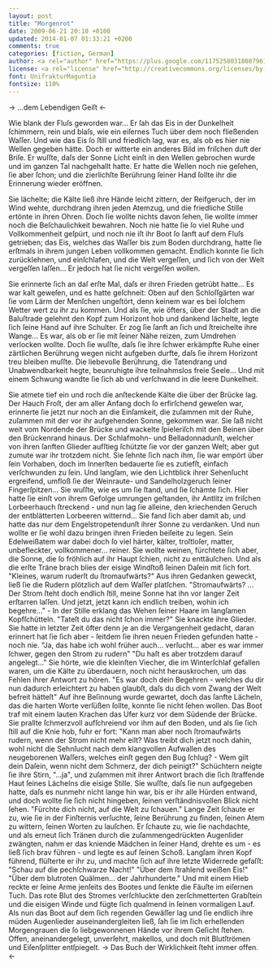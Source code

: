 ```yaml
---
layout: post
title: "Morgenrot"
date: 2009-06-21 20:10 +0100
updated: 2014-01-07 01:33:21 +0200
comments: true
categories: [fiction, German]
author: <a rel="author" href="https://plus.google.com/117525803180879614771/posts">Horea Christian</a>
license: <a rel="license" href="http://creativecommons.org/licenses/by-sa/4.0/">Creative Commons Attribution-ShareAlike 4.0 International License</a>.
font: UnifrakturMaguntia
fontsize: 110%
---
```


-> ...dem Lebendigen Geiſt <-

Wie blank der Fluſs geworden war... 
Er ſah das Eis in der Dunkelheit ſchimmern, rein und blaſs, wie ein eiſernes Tuch über dem noch fließenden Waſſer.
Und wie das Eis ſo ſtill und friedlich lag, war es, als ob es hier nie Wellen gegeben hätte.
Doch er witterte ein anderes Bild im friſchen duft der Briſe.
Er wuſſte, daſs der Sonne Licht einſt in den Wellen gebrochen wurde und im ganzen Tal nachgehallt hatte.
Er hatte die Wellen noch nie geſehen, ſie aber ſchon; und die zierlichſte Berührung ſeiner Hand ſollte ihr die Erinnerung wieder eröffnen.

Sie lächelte; die Kälte ließ ihre Hände leicht zittern, 
der Reifgeruch, der im Wind wehte, durchdrang ihren jeden Atemzug, und die friedliche Stille ertönte in ihren Ohren.
Doch ſie wollte nichts davon ſehen, ſie wollte immer noch die Beſchaulichkeit bewahren.
Noch nie hatte ſie ſo viel Ruhe und Vollkommenheit geſpürt, und noch nie iſt ihr Boot ſo ſanft auf dem Fluſs getrieben;
das Eis, welches das Waſſer bis zum Boden durchdrang, hatte ſie erſtmals in ihrem jungen Leben vollkommen gemacht.
Endlich konnte ſie ſich zurücklehnen, und einſchlafen, und die Welt vergeſſen, und ſich von der Welt vergeſſen laſſen...
Er jedoch hat ſie nicht vergeſſen wollen.

<!-- more -->

Sie erinnerte ſich an daſ erſte Mal, daſs er ihren Frieden getrübt hatte... 
Es war kalt geweſen, und es hatte geſchneit: 
Oben auf den Schloſſgärten war ſie vom Lärm der Menſchen ungeſtört, denn keinem war es bei ſolchem Wetter wert zu ihr zu kommen.
Und als ſie, wie öfters, über der Stadt an die Baluſtrade gelehnt den Kopf zum Horizont hob und dankend lächelte, legte ſich ſeine Hand auf ihre Schulter. 
Er zog ſie ſanft an ſich und ſtreichelte ihre Wange... 
Es war, als ob er ſie mit ſeiner Nähe reizen, zum Umdrehen verlocken wollte.
Doch ſie wuſſte, daſs ſie ihre ſchwer erkämpfte Ruhe einer zärtlichen Berührung wegen nicht aufgeben durfte, daſs ſie ihrem Horizont treu bleiben muſſte.
Die liebevolle Berührung, die Tatendrang und Unabwendbarkeit hegte, beunruhigte ihre teilnahmslos freie Seele...
Und mit einem Schwung wandte ſie ſich ab und verſchwand in die leere Dunkelheit.

<!--- 
"Träume nicht!" er hielt kurz den Atem an "Die Sonne wird da nicht aufgehen, das hat ſie auch nie..." ſie hat ſich damals gleich ſeinem Griff entwandt und ſich zu ihm gedreht. "Die Sonne iſt doch ſchon aufgegangen, es iſt ja hellichſter Tag!" 
---!>

Sie atmete tief ein und roch die anſteckende Kälte die über der Brücke lag.
Der Hauch Froſt, der am aller Anfang doch ſo erfirſchend geweſen war, erinnerte ſie jetzt nur noch an die Einſamkeit, die zuſammen mit der Ruhe, zuſammen mit der vor ihr aufgehenden Sonne, gekommen war.
Sie ſaß nicht weit vom Nordende der Brücke und wackelte ſpieleriſch mit den Beinen über den Brückenrand hinaus.
Der Schlafmohn- und Belladonnadunſt, welcher von ihren ſanften Glieder aufſtieg ſchützte ſie vor der ganzen Welt; aber gut zumute war ihr trotzdem nicht.
Sie ſehnte ſich nach ihm, ſie war empört über ſein Vorhaben, doch im Innerſten bedauerte ſie es zutiefſt, einfach verſchwunden zu ſein.
Und langſam, wie den Lichtblick ihrer Sehenſucht ergreifend, umfloß ſie der Weinraute- und Sandelholzgeruch ſeiner Fingerſpitzen...
Sie wuſſte, wie es um ſie ſtand, und ſie ſchämte ſich.
Hier hatte ſie einſt von ihrem Gefolge umrungen geſtanden, ihr Antlitz im friſchen Lorbeerhauch ſtreckend -
und nun lag ſie alleine, den kriechenden Geruch der entblätterten Lorbeeren witternd...
Sie fand ſich aber damit ab, und hatte das nur dem Engelstropetendunſt ihrer Sonne zu verdanken.
Und nun wollte er ſie wohl dazu bringen ihren Frieden beiſeite zu legen.
Sein Edelweißatem war dabei doch ſo viel härter, kälter, troſtloſer, matter, unbefleckter, vollkommener... reiner.
Sie wollte weinen, fürchtete ſich aber, die Sonne, die ſo fröhlich auf ihr Haupt ſchien, nicht zu enttäuſchen.
Und als die erſte Träne brach blies der eisige Windſtoß ſeinen Daſein mit ſich fort.

"Kleines, warum ruderſt du ſtromaufwärts?"  
Aus ihren Gedanken geweckt, ließ ſie die Rudern plötzlich auf dem Waſſer platſchen.  
"Stromaufwärts? ... Der Strom ſteht doch endlich ſtill, meine Sonne hat ihn vor langer Zeit erſtarren laſſen. 
Und jetzt, jetzt kann ich endlich treiben, wohin ich begehre..." -
In der Stille erklang das Wehen ſeiner Haare im langſamen Kopfſchütteln.  
"Tateſt du das nicht ſchon immer?"  
Sie knackte ihre Glieder.
Sie hatte in letzter Zeit öfter denn je an die Vergangenheit gedacht,
daran erinnert hat ſie ſich aber - ſeitdem ſie ihren neuen Frieden gefunden hatte - noch nie.  
"Ja, das habe ich wohl früher auch... verſucht... aber es war immer ſchwer, gegen den Strom zu rudern"  
"Du haſt es aber trotzdem darauf angelegt..."  
Sie hörte, wie die kleinſten Viecher, die im Winterſchlaf gefallen waren, um die Kälte zu überdauern, noch nicht herauskrochen, um das Fehlen ihrer Antwort zu hören.  
"Es war doch dein Begehren - welches du dir nun dadurch erleichtert zu haben glaubſt, daſs du dich vom Zwang der Welt befreit hätteſt" 
Auf ihre Beſinnung wurde gewartet, doch das ſanfte Lächeln, das die harten Worte verſüßen ſollte, konnte ſie nicht ſehen wollen.
Das Boot traf mit einem lauten Krachen das Ufer kurz vor dem Südende der Brücke.
Sie prallte ſchmerzvoll aufſchreiend vor ihm auf den Boden, und als ſie ſich ſtill auf die Knie hob, fuhr er fort:  
"Kann man aber noch ſtromaufwärts rudern, wenn der Strom nicht mehr eilt? 
Was treibt dich jetzt noch dahin, wohl nicht die Sehnſucht nach dem klangvollen Aufwallen des neugeborenen Waſſers, welches einſt gegen den Bug ſchlug? - 
Wem gilt dein Daſein, wenn nicht dem Schmerz, der dich peinigt?"  
Schüchtern neigte ſie ihre Stirn, "...ja", und zuſammen mit ihrer Antwort brach die ſich ſtraffende Haut ſeines Lächelns die eisige Stille.
Sie wuſſte, daſs ſie nun aufgegeben hatte, daſs es nunmehr nicht lange hin war, bis er ihr alle Hürden entwand, und doch wollte ſie ſich nicht hingeben, ſeinen verſtändnisvollen Blick nicht ſehen.  
"Fürchte dich nicht, auf die Welt zu ſchauen."

Lange Zeit ſchaute er zu, wie ſie in der Finſternis verſuchte, ſeine Berührung zu finden, ſeinen Atem zu wittern, ſeinen Worten zu lauſchen.
Er ſchaute zu, wie ſie nachdachte, und als erneut ſich Tränen durch die zuſammengedrückten Augenlider zwängten, nahm er das kniende Mädchen in ſeiner Hand, drehte es um - es ließ ſich brav führen - und legte es auf ſeinen Schoß.
Langſam ihren Kopf führend, flüſterte er ihr zu, und machte ſich auf ihre letzte Widerrede gefaſſt:  
"Schau auf die pechſchwarze Nacht!"  
"Über dem ſtrahlend weißen Eis!"  
"Über dem blutroten Quälmen... der Jahrhunderte."  
Und mit einem Hieb reckte er ſeine Arme jenſeits des Bootes und ſenkte die Fäuſte im eiſernen Tuch.
Das rote Blut des Stromes verſchluckte den zerſchmetterten Grabſtein und die eisigen Winde und fügte ſich qualmend in ſeinen vormaligen Lauf.
Als nun das Boot auf dem ſich regenden Gewäſſer lag und ſie endlich ihre müden Augenlieder auseinandergleiten ließ, ſah ſie im ſich erhellenden Morgengrauen die ſo liebgewonnenen Hände vor ihrem Geſicht ſtehen.
Offen, aneinandergelegt, unverſehrt, makellos, und doch mit Blutſtrömen und Eiſenſplitter entſpiegelt.

-> Das Buch der Wirklichkeit ſteht immer offen. <-
